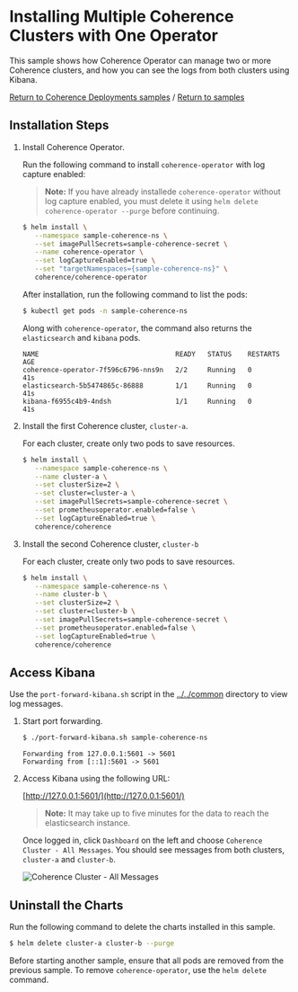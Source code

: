 # Installing Multiple Coherence Clusters with One Operator

This sample shows how Coherence Operator can manage two or more Coherence clusters, and
how you can see the logs from both clusters using Kibana.

[Return to Coherence Deployments samples](../) / [Return to samples](../../README.md#list-of-samples)

## Installation Steps

1. Install Coherence Operator.

   Run the following command to install `coherence-operator` with log capture enabled:

   > **Note:** If you have already installede `coherence-operator` without log capture enabled, you
   > must delete it using `helm delete coherence-operator --purge` before continuing.

   ```bash
   $ helm install \
      --namespace sample-coherence-ns \
      --set imagePullSecrets=sample-coherence-secret \
      --name coherence-operator \
      --set logCaptureEnabled=true \
      --set "targetNamespaces={sample-coherence-ns}" \
      coherence/coherence-operator  
   ```

   After installation, run the following command to list the pods:

   ```bash
   $ kubectl get pods -n sample-coherence-ns
   ```
   Along with `coherence-operator`, the command also returns the `elasticsearch` and `kibana` pods.
   ```console
   NAME                                  READY   STATUS    RESTARTS   AGE
   coherence-operator-7f596c6796-nns9n   2/2     Running   0          41s
   elasticsearch-5b5474865c-86888        1/1     Running   0          41s
   kibana-f6955c4b9-4ndsh                1/1     Running   0          41s
   ```
2. Install the first Coherence cluster, `cluster-a`.

   For each cluster, create only two pods to save  resources.

   ```bash
   $ helm install \
      --namespace sample-coherence-ns \
      --name cluster-a \
      --set clusterSize=2 \
      --set cluster=cluster-a \
      --set imagePullSecrets=sample-coherence-secret \
      --set prometheusoperator.enabled=false \
      --set logCaptureEnabled=true \
      coherence/coherence
   ```

3. Install the second Coherence cluster, `cluster-b`

   For each cluster, create only two pods to save resources.

   ```bash
   $ helm install \
      --namespace sample-coherence-ns \
      --name cluster-b \
      --set clusterSize=2 \
      --set cluster=cluster-b \
      --set imagePullSecrets=sample-coherence-secret \
      --set prometheusoperator.enabled=false \
      --set logCaptureEnabled=true \
      coherence/coherence
   ```

## Access Kibana

Use the `port-forward-kibana.sh` script in the
[../../common](../../../common) directory to view log messages.

1. Start port forwarding.

   ```bash
   $ ./port-forward-kibana.sh sample-coherence-ns
   ```
   ```console
   Forwarding from 127.0.0.1:5601 -> 5601
   Forwarding from [::1]:5601 -> 5601
   ```
2. Access Kibana using the following URL:

   [http://127.0.0.1:5601/](http://127.0.0.1:5601/)

   > **Note:** It may take up to five minutes for the data to reach the elasticsearch instance.   

   Once logged in, click `Dashboard` on the left and choose `Coherence Cluster - All Messages`.
   You should see messages from both clusters, `cluster-a` and `cluster-b`.

   ![Coherence Cluster - All Messages](img/kibana-dashboard.png)


## Uninstall the Charts

Run the following command to delete the charts installed in this sample.

```bash
$ helm delete cluster-a cluster-b --purge
```

Before starting another sample, ensure that all  pods are removed from the previous sample. To remove `coherence-operator`, use the `helm delete` command.
